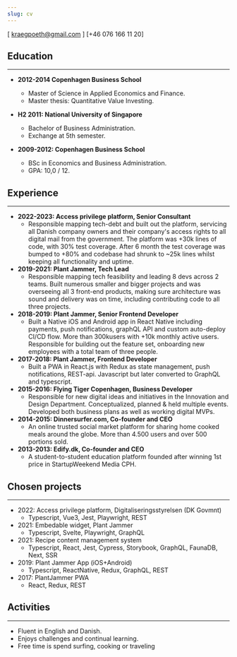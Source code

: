 ```yaml
---
slug: cv
---
```


[ kraegpoeth@gmail.com ] [+46 076 166 11 20]

## Education

---

- **2012-2014 Copenhagen Business School**

  - Master of Science in Applied Economics and Finance.
  - Master thesis: Quantitative Value Investing.

- **H2 2011: National University of Singapore**

  - Bachelor of Business Administration.
  - Exchange at 5th semester.

- **2009-2012: Copenhagen Business School**
  - BSc in Economics and Business Administration.
  - GPA: 10,0 / 12.

## Experience

---

- **2022-2023: Access privilege platform, Senior Consultant**
  - Responsible mapping tech-debt and built out the platform, servicing all Danish company owners and their company's access rights to all digital mail from the government. The platform was +30k lines of code, with 30% test coverage. After 6 month the test coverage was bumped to +80% and codebase had shrunk to ~25k lines whilst keeping all functionality and uptime.
- **2019-2021: Plant Jammer, Tech Lead**
  - Responsible mapping tech feasibility and leading 8 devs across 2 teams. Built numerous smaller and bigger projects and was overseeing all 3 front-end products, making sure architecture was sound and delivery was on time, including contributing code to all three projects.
- **2018-2019: Plant Jammer, Senior Frontend Developer**
  - Built a Native iOS and Android app in React Native including payments, push notifications, graphQL API and custom auto-deploy CI/CD flow. More than 300kusers with +10k monthly active users. Responsible for building out the feature set, onboarding new employees with a total team of three people.
- **2017-2018: Plant Jammer, Frontend Developer**
  - Built a PWA in React.js with Redux as state management, push notifications, REST-api. Javascript but later converted to GraphQL and typescript.
- **2015-2016: Flying Tiger Copenhagen, Business Developer**
  - Responsible for new digital ideas and initiatives in the Innovation and Design Department. Conceptualized, planned & held multiple events. Developed both business plans as well as working digital MVPs.
- **2014-2015: Dinnersurfer.com, Co-founder and CEO**
  - An online trusted social market platform for sharing home cooked meals around the globe. More than 4.500 users and over 500 portions sold.
- **2013-2013: Edify.dk, Co-founder and CEO**
  - A student-to-student education platform founded after winning 1st price in StartupWeekend Media CPH.

## Chosen projects

---

- 2022: Access privilege platform, Digitaliseringsstyrelsen (DK Govmnt)
  - Typescript, Vue3, Jest, Playwright, REST
- 2021: Embedable widget, Plant Jammer
  - Typescript, Svelte, Playwright, GraphQL
- 2021: Recipe content management system
  - Typescript, React, Jest, Cypress, Storybook, GraphQL, FaunaDB, Next, SSR
- 2019: Plant Jammer App (iOS+Android)
  - Typescript, ReactNative, Redux, GraphQL, REST
- 2017: PlantJammer PWA
  - React, Redux, REST

## Activities

---

- Fluent in English and Danish.
- Enjoys challenges and continual learning.
- Free time is spend surfing, cooking or traveling
